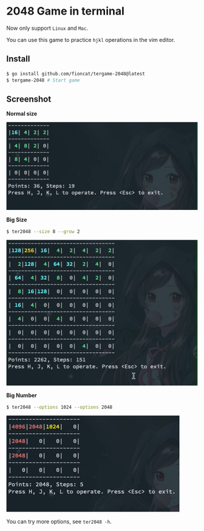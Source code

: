# 2048 Game in terminal

Now only support `Linux` and `Mac`.

You can use this game to practice `hjkl` operations in the vim editor.

## Install

```bash
$ go install github.com/fioncat/tergame-2048@latest
$ tergame-2048 # Start game
```

## Screenshot

**Normal size**

![](gifs/normal.gif)

**Big Size**

```bash
$ ter2048 --size 8 --grow 2
```

![](gifs/big.gif)

**Big Number**

```bash
$ ter2048 --options 1024 --options 2048
```

![](gifs/big-num.gif)

You can try more options, see `ter2048 -h`.
